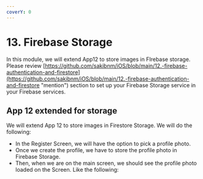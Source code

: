 ```yaml
---
coverY: 0
---
```


# 13. Firebase Storage

In this module, we will extend App12 to store images in FIrebase storage. Please review [https://github.com/sakibnm/iOS/blob/main/12.-firebase-authentication-and-firestore](https://github.com/sakibnm/iOS/blob/main/12.-firebase-authentication-and-firestore "mention") section to set up your Firebase Storage service in your Firebase services.

## App 12 extended for storage

We will extend App 12 to store images in Firestore Storage. We will do the following:

* In the Register Screen, we will have the option to pick a profile photo.
* Once we create the profile, we have to store the profile photo in Firebase Storage.
* Then, when we are on the main screen, we should see the profile photo loaded on the Screen. Like the following:

<figure><img src="../.gitbook/assets/13.one (1).gif" alt=""><figcaption></figcaption></figure>
